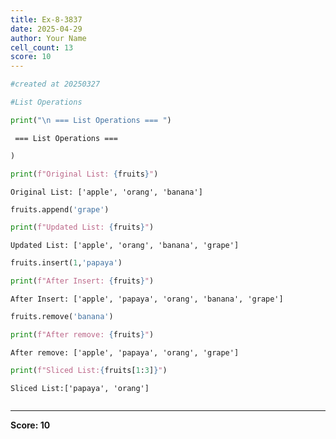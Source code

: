 ```yaml
---
title: Ex-8-3837
date: 2025-04-29
author: Your Name
cell_count: 13
score: 10
---
```


```python
#created at 20250327
```


```python
#List Operations
```


```python
print("\n === List Operations === ")
```

    
     === List Operations === 



```python
)
```


```python
print(f"Original List: {fruits}")
```

    Original List: ['apple', 'orang', 'banana']



```python
fruits.append('grape')
```


```python
print(f"Updated List: {fruits}")
```

    Updated List: ['apple', 'orang', 'banana', 'grape']



```python
fruits.insert(1,'papaya')
```


```python
print(f"After Insert: {fruits}")
```

    After Insert: ['apple', 'papaya', 'orang', 'banana', 'grape']



```python
fruits.remove('banana')
```


```python
print(f"After remove: {fruits}")
```

    After remove: ['apple', 'papaya', 'orang', 'grape']



```python
print(f"Sliced List:{fruits[1:3]}")
```

    Sliced List:['papaya', 'orang']



```python

```


---
**Score: 10**